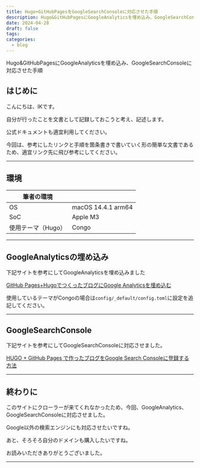 ```yaml
---
title: Hugo+GitHubPagesをGoogleSearchConsoleに対応させた手順
description: Hugo&GitHubPagesにGoogleAnalyticsを埋め込み、GoogleSearchConsoleに対応させた手順
date: 2024-04-28
draft: false
tags: 
categories:
  - blog
---
```


Hugo&GitHubPagesにGoogleAnalyticsを埋め込み、GoogleSearchConsoleに対応させた手順

## はじめに

こんにちは、IKです。

自分が行ったことを文書として記録しておこうと考え、記述します。

公式ドキュメントも適宜利用してください。

今回は、参考にしたリンクと手順を箇条書きで書いていく形の簡単な文書であるため、適宜リンク先に飛び参考にしてください。


---

## 環境

| 筆者の環境       |                    |
| ----------- | ------------------ |
| OS          | macOS 14.4.1 arm64 |
| SoC         | Apple M3           |
| 使用テーマ（Hugo） | Congo              |


---

## GoogleAnalyticsの埋め込み

下記サイトを参考にしてGoogleAnalyticsを埋め込みました

[GitHub Pages+HugoでつくったブログにGoogle Analyticsを埋め込む](https://blog.uzimihsr.com/post/2019-08-26-google-analytics/)

使用しているテーマがCongoの場合は`config/_default/config.toml`に設定を追記してください。

---

## GoogleSearchConsole

下記サイトを参考にしてGoogleSearchConsoleに対応させました。

[HUGO + GitHub Pages で作ったブログをGoogle Search Consoleに登録する方法](https://zetton86.github.io/blog/20200114/)

---

## 終わりに

このサイトにクローラーが来てくれなかったため、今回、GoogleAnalytics、GoogleSearchConsoleに対応させました。

Google以外の検索エンジンにも対応させたいですね。

あと、そろそろ自分のドメインも購入したいですね。

お読みいただきありがとうございました。

---